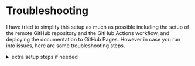 # Troubleshooting

I have tried to simplify this setup as much as possible including the setup
of the remote GitHub repository and the GitHub Actions workflow, and deploying
the documentation to GitHub Pages.
However in case you run into issues, here are some troubleshooting steps.

<details>
<summary>extra setup steps if needed</summary>

## Setting up GitHub Actions

**Step 1: Go to `settings` > `Actions` > `General` in your GitHub repository.**
![actions-general](./assets/actions-general-settings.png)

**Step 2: Select `Allow all actions and reusable workflows` in the `Workflow permissions` section + CLICK `Save`**
![actions-permissions](./assets/actions-permissions-settings.png)

**Step 3: Scroll down to the `Workflow permissions` section and select `Read and write permissions AND Allow GitHub Actions to create and approve pull requests`**
![actions-permissions](./assets/actions-permissions-settings-2.png)

## Setting up GitHub Pages

>[!NOTE]
> Before being able to deploy the documentation, you need to set up GitHub Pages.
> This is a one-time setup for the repository. The documentation will be deployed
> automatically to GitHub Pages when you push to the `main` branch.
> However, you need to create a `gh-pages` branch in your repository.
> You can do this by running the following command:
    ```console
    git branch gh-pages
    git push origin gh-pages
    ```
> This is only possible after you have created the repository on GitHub.

The template will use mkdocs to build the documentation and deploy it to GitHub Pages.
To set up GitHub Pages, follow these steps:
**Step 1: Go to `settings` > `Pages` in your GitHub repository.**

**Step 2: Select `Deploy from a branch` in the `Source` section.**

**Step 3: Select `gh-pages` branch and `/ (root)` folder in the `Branch` section.**

**Step 4: Click `Save`.**
![gh-pages](./assets/gh-pages-settings.png)

</details>
